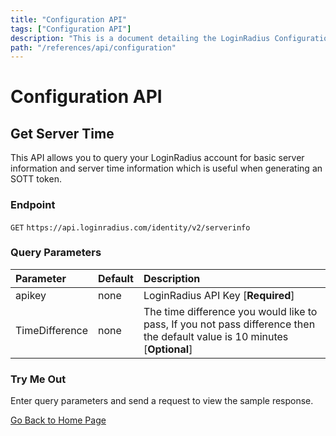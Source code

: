 ```yaml
---
title: "Configuration API"
tags: ["Configuration API"]
description: "This is a document detailing the LoginRadius Configuration APIs."
path: "/references/api/configuration"
---
```


# Configuration API

## Get Server Time

  This API allows you to query your LoginRadius account for basic server information and server time information which is useful when generating an SOTT token.

  ### Endpoint
  `GET` `https://api.loginradius.com/identity/v2/serverinfo`

  ### Query Parameters
  | Parameter    | Default | Description |
  | :------------ | :------- | :-------------------------------------------------------------------------------- |
  | apikey | none | LoginRadius API Key [**Required**] |
  | TimeDifference | none | The time difference you would like to pass, If you not pass difference then the default value is 10 minutes [**Optional**] |

  ### Try Me Out
    
  Enter query parameters and send a request to view the sample response.

  <try-me-out id="get-server-time" endpoint="https://api.loginradius.com/identity/v2/serverinfo" method="GET" params='{"queryParams":[{"key":"apiKey","default":""},{"key":"timeDifference","default":""}]}'></try-me-out>

[Go Back to Home Page](/)
